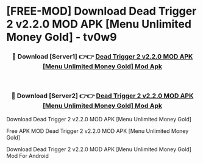 # [FREE-MOD] Download Dead Trigger 2 v2.2.0 MOD APK [Menu Unlimited Money Gold] - tv0w9


<div align="center">
<h3>🔴 Download [Server1] 👉👉 <a href="https://apk-comot.site?title=Dead_Trigger_2_v2.2.0_MOD_APK_[Menu_Unlimited_Money_Gold]">Dead Trigger 2 v2.2.0 MOD APK [Menu Unlimited Money Gold] Mod Apk</a></h3><br>

<h3>🔴 Download [Server2] 👉👉 <a href="https://apk-comot.site?title=Dead_Trigger_2_v2.2.0_MOD_APK_[Menu_Unlimited_Money_Gold]">Dead Trigger 2 v2.2.0 MOD APK [Menu Unlimited Money Gold] Mod Apk</a></h3>
</div>



Download Dead Trigger 2 v2.2.0 MOD APK [Menu Unlimited Money Gold] 

Free APK MOD Dead Trigger 2 v2.2.0 MOD APK [Menu Unlimited Money Gold] 

Download Dead Trigger 2 v2.2.0 MOD APK [Menu Unlimited Money Gold] Mod For Android
